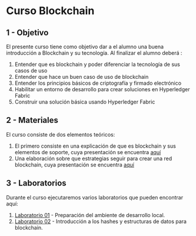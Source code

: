 # Curso Blockchain

## 1 - Objetivo

El presente curso tiene como objetivo dar a el alumno una buena introducción a Blockchain y su tecnología. Al finalizar el alumno deberá :

1. Entender que es blockchain y poder diferenciar la tecnología de sus casos de uso
2. Entender que hace un buen caso de uso de blockchain
3. Entender los principios básicos de criptografía y firmado electrónico
4. Habilitar un entorno de desarrollo para crear soluciones en Hyperledger Fabric
5. Construir una solución básica usando Hyperledger Fabric

## 2 - Materiales

El curso consiste de dos elementos teóricos:
1. El primero consiste en una explicación de que es blockchain y sus elementos de soporte, cuya presentación se encuentra [aquí](./presentaciones/Introduccion-al-Blockchain.pptx) 
2. Una elaboración sobre que estrategias seguir para crear una red blockchain, cuya presentación se encuentra [aquí](./presentaciones/estrategias-de-red.pptx) 

## 3 - Laboratorios

Durante el curso ejecutaremos varios laboratorios que pueden encontrar aquí:

1. [Laboratorio 01](./laboratorios/laboratorio_01.md) - Preparación del ambiente de desarrollo local.
2. [Laboratorio 02](./laboratorios/laboratorio_02.md) - Introducción a los hashes y estructuras de datos para blockchain.